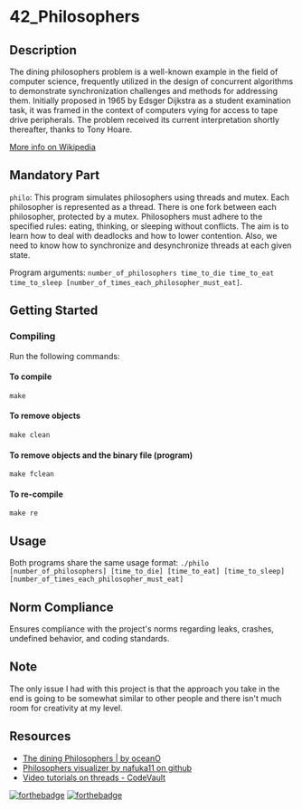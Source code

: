 # 42_Philosophers

## Description
The dining philosophers problem is a well-known example in the field of computer science, frequently utilized in the design of concurrent algorithms to demonstrate synchronization challenges and methods for addressing them. Initially proposed in 1965 by Edsger Dijkstra as a student examination task, it was framed in the context of computers vying for access to tape drive peripherals. The problem received its current interpretation shortly thereafter, thanks to Tony Hoare.

[More info on Wikipedia](https://en.wikipedia.org/wiki/Dining_philosophers_problem)

## Mandatory Part
`philo`: This program simulates philosophers using threads and mutex. Each philosopher is represented as a thread. There is one fork between each philosopher, protected by a mutex. Philosophers must adhere to the specified rules: eating, thinking, or sleeping without conflicts. The aim is to learn how to deal with deadlocks and how to lower contention. Also, we need to know how to synchronize and desynchronize threads at each given state.  

Program arguments: `number_of_philosophers time_to_die time_to_eat time_to_sleep [number_of_times_each_philosopher_must_eat]`.

## Getting Started

### Compiling
Run the following commands:

#### To compile
```
make
```
#### To remove objects
```
make clean
```
#### To remove objects and the binary file (program)
```
make fclean
```
#### To re-compile
```
make re
```
## Usage
Both programs share the same usage format: `./philo [number_of_philosophers] [time_to_die] [time_to_eat] [time_to_sleep] [number_of_times_each_philosopher_must_eat]`

## Norm Compliance
Ensures compliance with the project's norms regarding leaks, crashes, undefined behavior, and coding standards.

## Note
The only issue I had with this project is that the approach you take in the end is going to be somewhat similar to other people and there isn't much room for creativity at my level.

## Resources
- [The dining Philosophers | by oceanO](https://medium.com/@jalal92/the-dining-philosophers-7157cc05315)
- [Philosophers visualizer by nafuka11 on github](https://nafuka11.github.io/philosophers-visualizer/)
- [Video tutorials on threads - CodeVault](https://www.youtube.com/playlist?list=PLfqABt5AS4FmuQf70psXrsMLEDQXNkLq2)

[![forthebadge](https://forthebadge.com/images/badges/made-with-c.svg)](https://forthebadge.com) [![forthebadge](https://forthebadge.com/images/badges/built-with-love.svg)](https://forthebadge.com)
